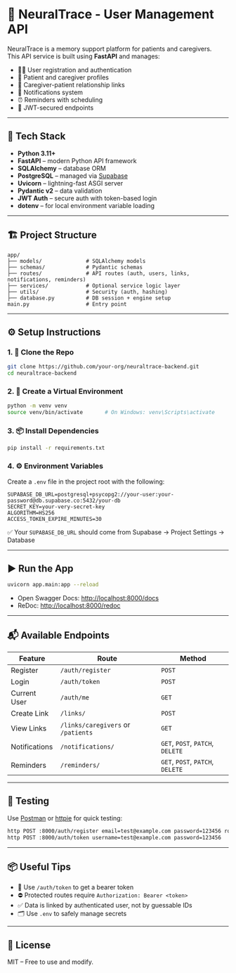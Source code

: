 # 🧠 NeuralTrace - User Management API

NeuralTrace is a memory support platform for patients and caregivers.  
This API service is built using **FastAPI** and manages:

- 🧑‍⚕️ User registration and authentication  
- 🧓 Patient and caregiver profiles  
- 🔗 Caregiver-patient relationship links  
- 🔔 Notifications system  
- ⏰ Reminders with scheduling  
- 🔐 JWT-secured endpoints

---

## 🚀 Tech Stack

- **Python 3.11+**
- **FastAPI** – modern Python API framework  
- **SQLAlchemy** – database ORM  
- **PostgreSQL** – managed via [Supabase](https://supabase.com)  
- **Uvicorn** – lightning-fast ASGI server  
- **Pydantic v2** – data validation  
- **JWT Auth** – secure auth with token-based login  
- **dotenv** – for local environment variable loading  

---

## 🏗️ Project Structure

```
app/
├── models/              # SQLAlchemy models
├── schemas/             # Pydantic schemas
├── routes/              # API routes (auth, users, links, notifications, reminders)
├── services/            # Optional service logic layer
├── utils/               # Security (auth, hashing)
├── database.py          # DB session + engine setup
main.py                  # Entry point
```

---

## ⚙️ Setup Instructions

### 1. 🔁 Clone the Repo

```bash
git clone https://github.com/your-org/neuraltrace-backend.git
cd neuraltrace-backend
```

### 2. 🐍 Create a Virtual Environment

```bash
python -m venv venv
source venv/bin/activate       # On Windows: venv\Scripts\activate
```

### 3. 📦 Install Dependencies

```bash
pip install -r requirements.txt
```

### 4. ⚙️ Environment Variables

Create a `.env` file in the project root with the following:

```env
SUPABASE_DB_URL=postgresql+psycopg2://your-user:your-password@db.supabase.co:5432/your-db
SECRET_KEY=your-very-secret-key
ALGORITHM=HS256
ACCESS_TOKEN_EXPIRE_MINUTES=30
```

✅ Your `SUPABASE_DB_URL` should come from Supabase → Project Settings → Database

---

## ▶️ Run the App

```bash
uvicorn app.main:app --reload
```

- Open Swagger Docs: [http://localhost:8000/docs](http://localhost:8000/docs)
- ReDoc: [http://localhost:8000/redoc](http://localhost:8000/redoc)

---

## 📬 Available Endpoints

| Feature       | Route                              | Method |
|---------------|------------------------------------|--------|
| Register      | `/auth/register`                   | `POST` |
| Login         | `/auth/token`                      | `POST` |
| Current User  | `/auth/me`                         | `GET`  |
| Create Link   | `/links/`                          | `POST` |
| View Links    | `/links/caregivers` or `/patients` | `GET`  |
| Notifications | `/notifications/`                  | `GET`, `POST`, `PATCH`, `DELETE` |
| Reminders     | `/reminders/`                      | `GET`, `POST`, `PATCH`, `DELETE` |

---

## 🧪 Testing

Use [Postman](https://www.postman.com/) or [httpie](https://httpie.io/) for quick testing:

```bash
http POST :8000/auth/register email=test@example.com password=123456 role=patient
http POST :8000/auth/token username=test@example.com password=123456
```

---

## 📦 Useful Tips

- 🔐 Use `/auth/token` to get a bearer token
- ⛔ Protected routes require `Authorization: Bearer <token>`
- ✅ Data is linked by authenticated user, not by guessable IDs
- 🗂️ Use `.env` to safely manage secrets

---

## 📄 License

MIT – Free to use and modify.
